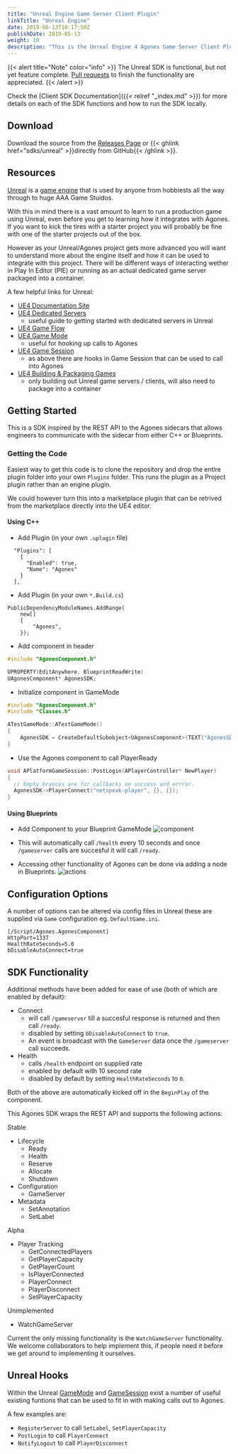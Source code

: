 ```yaml
---
title: "Unreal Engine Game Server Client Plugin"
linkTitle: "Unreal Engine"
date: 2019-06-13T10:17:50Z
publishDate: 2019-05-13
weight: 10
description: "This is the Unreal Engine 4 Agones Game Server Client Plugin. "
---
```


{{< alert title="Note" color="info" >}}
The Unreal SDK is functional, but not yet feature complete.
[Pull requests](https://github.com/googleforgames/agones/pulls) to finish the functionality are appreciated.
{{< /alert >}}

Check the [Client SDK Documentation]({{< relref "_index.md" >}}) for more details on each of the SDK functions and how to run the SDK locally.

## Download

Download the source from the [Releases Page](https://github.com/googleforgames/agones/releases)
or {{< ghlink href="sdks/unreal" >}}directly from GitHub{{< /ghlink >}}.

## Resources

[Unreal](https://www.unrealengine.com/) is a [game engine](https://en.wikipedia.org/wiki/Game_engine) that is used by anyone from hobbiests all the way through to huge AAA Game Stuidos.

With this in mind there is a vast amount to learn to run a production game using Unreal, even before you get to learning how it integrates with Agones. If you want to kick the tires with a starter project you will probably be fine with one of the starter projects out of the box.

However as your Unreal/Agones project gets more advanced you will want to understand more about the engine itself and how it can be used to integrate with this project. There will be different ways of interacting wether in Play In Editor (PIE) or running as an actual dedicated game server packaged into a container. 

A few helpful links for Unreal:

- [UE4 Documentation Site](https://docs.unrealengine.com/en-US/index.html)
- [UE4 Dedicated Servers](https://docs.unrealengine.com/en-US/Gameplay/Networking/HowTo/DedicatedServers/index.html)
  - useful guide to getting started with dedicated servers in Unreal
- [UE4 Game Flow](https://docs.unrealengine.com/en-US/Gameplay/Framework/GameFlow/index.html)
- [UE4 Game Mode](https://docs.unrealengine.com/en-US/API/Runtime/Engine/GameFramework/AGameMode/index.html)
  - useful for hooking up calls to Agones
- [UE4 Game Session](https://docs.unrealengine.com/en-US/API/Runtime/Engine/GameFramework/AGameSession/index.html)
  - as above there are hooks in Game Session that can be used to call into Agones
- [UE4 Building & Packaging Games](https://docs.unrealengine.com/en-US/Engine/Deployment/BuildOperations/index.html)
  - only building out Unreal game servers / clients, will also need to package into a container

## Getting Started

This is a SDK inspired by the REST API to the Agones sidecars that allows engineers to communicate with the sidecar from either C++ or Blueprints.

### Getting the Code

Easiest way to get this code is to clone the repository and drop the entire plugin folder into your own `Plugins` folder. This runs the plugin as a Project plugin rather than an engine plugin.

We could however turn this into a marketplace plugin that can be retrived from the marketplace directly into the UE4 editor.

#### Using C++
- Add Plugin (in your own `.uplugin` file)
```
  "Plugins": [
    {
      "Enabled": true,
      "Name": "Agones"
    }
  ],
```
- Add Plugin (in your own `*.Build.cs`)
```
PublicDependencyModuleNames.AddRange(
    new[]
    {
        "Agones",
    });
```
- Add component in header
```c++
#include "AgonesComponent.h"

UPROPERTY(EditAnywhere, BlueprintReadWrite)
UAgonesComponent* AgonesSDK;
```
- Initialize component in GameMode
```c++
#include "AgonesComponent.h"
#include "Classes.h"

ATestGameMode::ATestGameMode()
{
	AgonesSDK = CreateDefaultSubobject<UAgonesComponent>(TEXT("AgonesSDK"));
}
```

- Use the Agones component to call PlayerReady
```c++
void APlatformGameSession::PostLogin(APlayerController* NewPlayer)
{
  // Empty brances are for callbacks on success and errror.
  AgonesSDK->PlayerConnect("netspeak-player", {}, {});
}
```

#### Using Blueprints
- Add Component to your Blueprint GameMode
![component](../../../../images/unreal_bp_component.png)
- This will automatically call `/health` every 10 seconds and once `/gameserver` calls are succesful it will call `/ready`.

- Accessing other functionality of Agones can be done via adding a node in Blueprints.
![actions](../../../../images/unreal_bp_actions.png)

## Configuration Options

A number of options can be altered via config files in Unreal these are supplied via `Game` configuration eg. `DefaultGame.ini`.

```
[/Script/Agones.AgonesComponent]
HttpPort=1337
HealthRateSeconds=5.0
bDisableAutoConnect=true
```

## SDK Functionality

Additional methods have been added for ease of use (both of which are enabled by default):

- Connect
  - will call `/gameserver` till a succesful response is returned and then call `/ready`.
  - disabled by setting `bDisableAutoConnect` to `true`.
  - An event is broadcast with the `GameServer` data once the `/gameserver` call succeeds.
- Health
  - calls `/health` endpoint on supplied rate
  - enabled by default with 10 second rate
  - disabled by default by setting `HealthRateSeconds` to `0`.

Both of the above are automatically kicked off in the `BeginPlay` of the component.

This Agones SDK wraps the REST API and supports the following actions:

Stable
- Lifecycle
  - Ready
  - Health
  - Reserve
  - Allocate
  - Shutdown
- Configuration
  - GameServer
- Metadata
  - SetAnnotation
  - SetLabel

Alpha
- Player Tracking
  - GetConnectedPlayers
  - GetPlayerCapacity
  - GetPlayerCount
  - IsPlayerConnected
  - PlayerConnect
  - PlayerDisconnect
  - SetPlayerCapacity

Unimplemented
  - WatchGameServer

Current the only missing functionality is the `WatchGameServer` functionality. We welcome collaborators to help implement this, if people need it before we get around to implementing it ourselves.

## Unreal Hooks

Within the Unreal [GameMode](https://docs.unrealengine.com/en-US/API/Runtime/Engine/GameFramework/AGameMode/index.html) and [GameSession](https://docs.unrealengine.com/en-US/API/Runtime/Engine/GameFramework/AGameSession/index.html) exist a number of useful existing
funtions that can be used to fit in with making calls out to Agones.

A few examples are:
- `RegisterServer` to call `SetLabel`, `SetPlayerCapacity`
- `PostLogin` to call `PlayerConnect`
- `NotifyLogout` to call `PlayerDisconnect`
